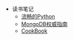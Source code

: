 * 读书笔记
	* [流畅的Python](reading_notes/900010001)
	* [MongoDB权威指南](reading_notes/900010002)
	* [CookBook](reading_notes/900010003)
	


